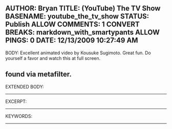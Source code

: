 AUTHOR: Bryan
TITLE: (YouTube) The TV Show
BASENAME: youtube_the_tv_show
STATUS: Publish
ALLOW COMMENTS: 1
CONVERT BREAKS: markdown_with_smartypants
ALLOW PINGS: 0
DATE: 12/13/2009 10:27:49 AM
-----
BODY:
Excellent animated video by Kousuke Sugimoto. Great fun. Do yourself a favor and watch this at full screen.

found via metafilter.
-----
EXTENDED BODY:

-----
EXCERPT:

-----
KEYWORDS:

-----



